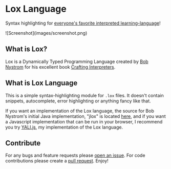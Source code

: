 # Lox Language
Syntax highlighting for [everyone's favorite interpreted learning-language](https://craftinginterpreters.com/the-lox-language.html)!

\!\[Screenshot\]\(images/screenshot.png\)

## What is Lox?

Lox is a Dynamically Typed Programming Language created by [Bob Nystrom](https://twitter.com/intent/user?screen_name=munificentbob) for his excellent book [Crafting Interpreters](https://craftinginterpreters.com).

## What is Lox Language
This is a simple syntax-highlighting module for `.lox` files. It doesn't contain snippets, autocomplete, error highlighting or anything fancy like that.

If you want an implementation of the Lox language, the source for Bob Nystrom's initial Java implementation, "jlox" is located [here](https://github.com/munificent/craftinginterpreters), and if you want a Javascript implementation that can be run in your browser, I recommend you try [YALI.js](https://github.com/danman113/YALI.js), my implementation of the Lox language.

## Contribute

For any bugs and feature requests please [open an issue](https://github.com/danman113/lox-language/issues). For code contributions please create a [pull request](https://github.com/danman113/lox-language/pulls). Enjoy!
